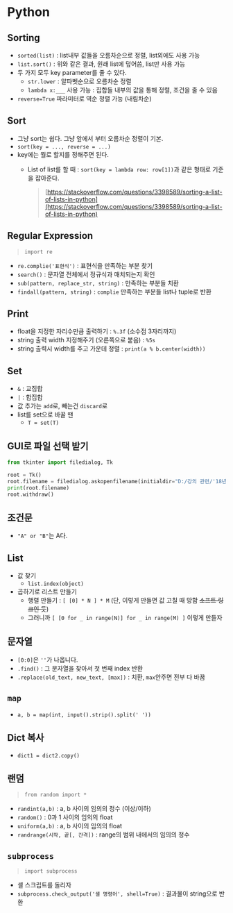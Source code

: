 # Python

## Sorting

* `sorted(list)` : list내부 값들을 오름차순으로 정렬, list외에도 사용 가능
* `list.sort()` : 위와 같은 결과, 원래 list에 덮어씀, list만 사용 가능
* 두 가지 모두 key parameter를 줄 수 있다.
  * `str.lower` : 알파벳순으로 오름차순 정렬
  * `lambda x:___` 사용 가능 : 집합들 내부의 값을 통해 정렬, 조건을 줄 수 있음
* `reverse=True` 파라미터로 역순 정렬 가능 \(내림차순\)

## Sort

* 그냥 sort는 쉽다. 그냥 앞에서 부터 오름차순 정렬이 기본.
* `sort(key = ..., reverse = ...)`
* key에는 뭘로 할지를 정해주면 된다.
  * List of list를 할 때 : `sort(key = lambda row: row[1])`과 같은 형태로 기준을 잡아준다.

    > [https://stackoverflow.com/questions/3398589/sorting-a-list-of-lists-in-python](https://stackoverflow.com/questions/3398589/sorting-a-list-of-lists-in-python)

## Regular Expression

> `import re`

* `re.complie('표현식')` : 표현식을 만족하는 부분 찾기
* `search()` : 문자열 전체에서 정규식과 매치되는지 확인
* `sub(pattern, replace_str, string)` : 만족하는 부분들 치환
* `findall(pattern, string)` : `complie` 만족하는 부분들 list나 tuple로 반환

## Print

* float을 지정한 자리수만큼 출력하기 : `%.3f` \(소수점 3자리까지\)
* string 출력 width 지정해주기 \(오른쪽으로 붙음\) : `%5s`
* string 출력시 width를 주고 가운데 정렬 : `print(a % b.center(width))`

## Set

* `&` : 교집합
* `|` : 합집합
* 값 추가는 `add`로, 빼는건 `discard`로
* list를 set으로 바꿀 땐
  * `T = set(T)`

## GUI로 파일 선택 받기

```python
from tkinter import filedialog, Tk

root = Tk()
root.filename = filedialog.askopenfilename(initialdir="D:/강의 관련/'18년 2학기", title="Choose your file", filetypes=(("FASTA files","*.fasta"), ("all files","*.*")))
print(root.filename)
root.withdraw()
```

## 조건문

* `"A" or "B"`는 A다.

## List

* 값 찾기
  * `list.index(object)`
* 곱하기로 리스트 만들기
  * 행렬 만들기 : `[ [0] * N ] * M` \(단, 이렇게 만들면 값 고칠 때 망함 ~~소프트 링크인 듯~~\)
  * 그러니까 `[ [0 for _ in range(N)] for _ in range(M) ]` 이렇게 만들자

## 문자열

* `[0:0]`은 `''`가 나옵니다.
* `.find()` : 그 문자열을 찾아서 첫 번째 index 반환
* `.replace(old_text, new_text, [max])` : 치환, `max`안주면 전부 다 바꿈

## `map`

* `a, b = map(int, input().strip().split(' '))`

## Dict 복사

* `dict1 = dict2.copy()`

## 랜덤

> `from random import *`

* `randint(a,b)` : a, b 사이의 임의의 정수 \(이상/이하\)
* `random()` : 0과 1 사이의 임의의 float
* `uniform(a,b)` : a, b 사이의 임의의 float
* `randrange(시작, 끝[, 간격])` : range의 범위 내에서의 임의의 정수

## `subprocess`

> `import subprocess`

* 셸 스크립트를 돌리자
* `subprocess.check_output('셸 명령어', shell=True)` : 결과물이 string으로 반환

